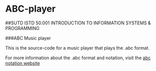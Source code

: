 ABC-player
==========

##SUTD ISTD 50.001 INTRODUCTION TO INFORMATION SYSTEMS & PROGRAMMING

###ABC Music player

This is the source-code for a music player that plays the .abc format.

For more information about the .abc format and notation, visit the [abc notation website](http://www.abcnotation.com/)


